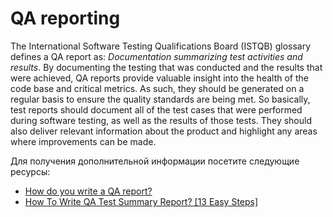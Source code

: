 # QA reporting

The International Software Testing Qualifications Board (ISTQB) glossary defines a QA report as: _Documentation summarizing test activities and results_.
By documenting the testing that was conducted and the results that were achieved, QA reports provide valuable insight into the health of the code base and critical metrics. As such, they should be generated on a regular basis to ensure the quality standards are being met.
So basically, test reports should document all of the test cases that were performed during software testing, as well as the results of those tests. They should also deliver relevant information about the product and highlight any areas where improvements can be made.

Для получения дополнительной информации посетите следующие ресурсы:

- [How do you write a QA report?](https://www.netguru.com/blog/how-to-write-qa-report)
- [How To Write QA Test Summary Report? [13 Easy Steps]](https://www.qatouch.com/blog/how-to-write-qa-test-summary-report/)
